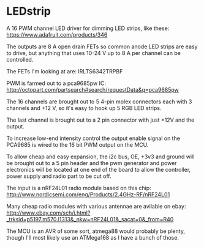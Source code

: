 LEDstrip
========

A 16 PWM channel LED driver for dimming LED strips, like these:
https://www.adafruit.com/products/346

The outputs are 8 A open drain FETs so common anode LED strips are easy to drive,
but anything that uses 10-24 V up to 8 A per channel can be controlled.

The FETs I'm looking at are: IRLTS6342TRPBF

PWM is farmed out to a pca9685pw IC:
http://octopart.com/partsearch#search/requestData&q=pca9685pw

The 16 channels are brought out to 5 4-pin molex connectors each with 3 channels and +12 V,
so it's easy to hook up 5 RGB LED strips.

The last channel is brought out to a 2 pin connector with just +12V and the output.

To increase low-end intensity control the output enable signal on the PCA9685 is wired to
the 16 bit PWM output on the MCU.

To allow cheap and easy expansion, the i2c bus, OE, +3v3 and ground will be brought out to a
5 pin header and the pwm generator and power electronics will be located at one end of the
board to allow the controller, power supply and radio part to be cut off.

The input is a nRF24L01 radio module based on this chip:
http://www.nordicsemi.com/eng/Products/2.4GHz-RF/nRF24L01

Many cheap radio modules with various antennae are avilable on ebay:
http://www.ebay.com/sch/i.html?_trksid=p5197.m570.l1313&_nkw=nRF24L01&_sacat=0&_from=R40

The MCU is an AVR of some sort, atmega88 would probably be plenty,
though I'll most likely use an ATMega168 as I have a bunch of those.
